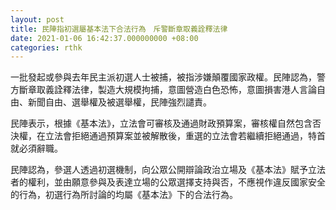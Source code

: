 ```yaml
---
layout: post
title: 民陣指初選屬基本法下合法行為　斥警斷章取義詮釋法律
date: 2021-01-06 16:42:37.000000000 +08:00
categories: rthk
---
```


一批發起或參與去年民主派初選人士被捕，被指涉嫌顛覆國家政權。民陣認為，警方斷章取義詮釋法律，製造大規模拘捕，意圖營造白色恐怖，意圖損害港人言論自由、新聞自由、選舉權及被選舉權，民陣強烈譴責。

民陣表示，根據《基本法》，立法會可審核及通過財政預算案，審核權自然包含否決權，在立法會拒絕通過預算案並被解散後，重選的立法會若繼續拒絕通過，特首就必須辭職。

民陣認為，參選人透過初選機制，向公眾公開辯論政治立場及《基本法》賦予立法者的權利，並由願意參與及表達立場的公眾選擇支持與否，不應視作違反國家安全的行為，初選行為所討論的均屬《基本法》下的合法行為。
